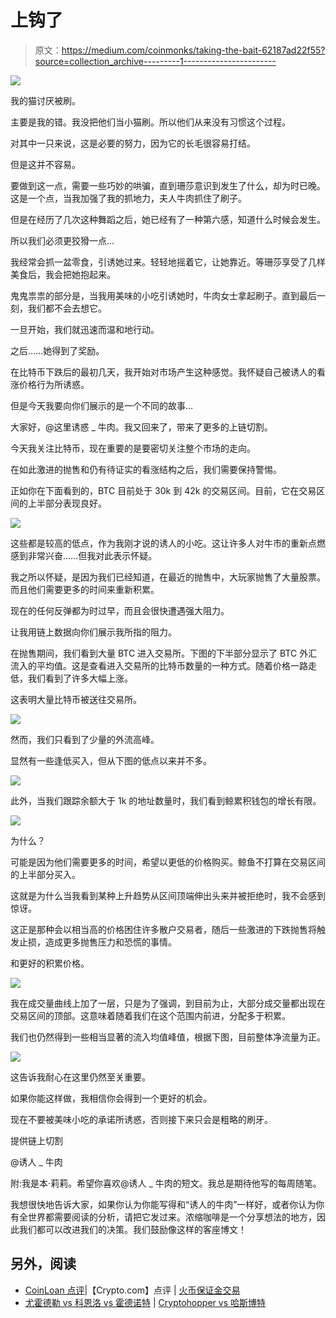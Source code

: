 # 上钩了

> 原文：<https://medium.com/coinmonks/taking-the-bait-62187ad22f55?source=collection_archive---------1----------------------->

![](img/071756cb13d1011275e649d2f691e3cb.png)

我的猫讨厌被刷。

主要是我的错。我没把他们当小猫刷。所以他们从来没有习惯这个过程。

对其中一只来说，这是必要的努力，因为它的长毛很容易打结。

但是这并不容易。

要做到这一点，需要一些巧妙的哄骗，直到珊莎意识到发生了什么，却为时已晚。这是一个点，当我加强了我的抓地力，夫人牛肉抓住了刷子。

但是在经历了几次这种舞蹈之后，她已经有了一种第六感，知道什么时候会发生。

所以我们必须更狡猾一点…

我经常会抓一盆零食，引诱她过来。轻轻地摇着它，让她靠近。等珊莎享受了几样美食后，我会把她抱起来。

鬼鬼祟祟的部分是，当我用美味的小吃引诱她时，牛肉女士拿起刷子。直到最后一刻，我们都不会去想它。

一旦开始，我们就迅速而温和地行动。

之后……她得到了奖励。

在比特币下跌后的最初几天，我开始对市场产生这种感觉。我怀疑自己被诱人的看涨价格行为所诱惑。

但是今天我要向你们展示的是一个不同的故事…

大家好，@这里诱惑 _ 牛肉。我又回来了，带来了更多的上链切割。

今天我关注比特币，现在重要的是要密切关注整个市场的走向。

在如此激进的抛售和仍有待证实的看涨结构之后，我们需要保持警惕。

正如你在下面看到的，BTC 目前处于 30k 到 42k 的交易区间。目前，它在交易区间的上半部分表现良好。

![](img/464da02933b74d155b7fd7bfad2e69b5.png)

这些都是较高的低点，作为我刚才说的诱人的小吃。这让许多人对牛市的重新点燃感到非常兴奋……但我对此表示怀疑。

我之所以怀疑，是因为我们已经知道，在最近的抛售中，大玩家抛售了大量股票。而且他们需要更多的时间来重新积累。

现在的任何反弹都为时过早，而且会很快遭遇强大阻力。

让我用链上数据向你们展示我所指的阻力。

在抛售期间，我们看到大量 BTC 进入交易所。下图的下半部分显示了 BTC 外汇流入的平均值。这是查看进入交易所的比特币数量的一种方式。随着价格一路走低，我们看到了许多大幅上涨。

这表明大量比特币被送往交易所。

![](img/f150a7aee248be5acbbe7cd6c40713db.png)

然而，我们只看到了少量的外流高峰。

显然有一些逢低买入，但从下图的低点以来并不多。

![](img/b244c1826c68543b034b1a16031afe81.png)

此外，当我们跟踪余额大于 1k 的地址数量时，我们看到鲸累积钱包的增长有限。

![](img/a6a3349fe11ef17ec2bfcc53a3e28ed6.png)

为什么？

可能是因为他们需要更多的时间，希望以更低的价格购买。鲸鱼不打算在交易区间的上半部分买入。

这就是为什么当我看到某种上升趋势从区间顶端伸出头来并被拒绝时，我不会感到惊讶。

这正是那种会以相当高的价格困住许多散户交易者，随后一些激进的下跌抛售将触发止损，造成更多抛售压力和恐慌的事情。

和更好的积累价格。

![](img/7278e2fd79948aba271196270a3cac90.png)

我在成交量曲线上加了一层，只是为了强调，到目前为止，大部分成交量都出现在交易区间的顶部。这意味着随着我们在这个范围内前进，分配多于积累。

我们也仍然得到一些相当显著的流入均值峰值，根据下图，目前整体净流量为正。

![](img/553dec96aa0b010dd84e0afa4b2e93bd.png)

这告诉我耐心在这里仍然至关重要。

如果你能这样做，我相信你会得到一个更好的机会。

现在不要被美味小吃的承诺所诱惑，否则接下来只会是粗略的刷牙。

提供链上切割

@诱人 _ 牛肉

附:我是本·莉莉。希望你喜欢@诱人 _ 牛肉的短文。我总是期待他写的每周随笔。

我想很快地告诉大家，如果你认为你能写得和“诱人的牛肉”一样好，或者你认为你有全世界都需要阅读的分析，请把它发过来。浓缩咖啡是一个分享想法的地方，因此我们都可以改进我们的决策。我们鼓励像这样的客座博文！

## 另外，阅读

*   [CoinLoan 点评](/coinmonks/coinloan-review-18128b9badc4)|【Crypto.com】点评 | [火币保证金交易](/coinmonks/huobi-margin-trading-b3b06cdc1519)
*   [尤霍德勒 vs 科恩洛 vs 霍德诺特](/coinmonks/youhodler-vs-coinloan-vs-hodlnaut-b1050acde55a) | [Cryptohopper vs 哈斯博特](https://blog.coincodecap.com/cryptohopper-vs-haasbot)